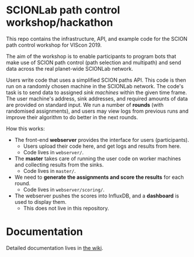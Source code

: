# SCIONLab path control workshop/hackathon

This repo contains the infrastructure, API, and example code for the SCION path control workshop for VIScon 2019.

The aim of the workshop is to enable participants to program bots that make use of SCION path control (path selection and multipath) and send data across the real planet-wide SCIONLab network.

Users write code that uses a simplified SCION paths API. This code is then run on a randomly chosen machine in the SCIONLab network. The code's task is to send data to assigned *sink machines* within the given time frame. The user machine's address, sink addresses, and required amounts of data are provided on standard input. We run a number of **rounds** (with randomised assignments), and users may view logs from previous runs and improve their algorithm to do better in the next rounds.

How this works:

* The front-end **webserver** provides the interface for users (participants).
  * Users upload their code here, and get logs and results from here.
  * Code lives in `webserver/`.
* The **master** takes care of running the user code on worker machines and collecting results from the sinks.
  * Code lives in `master/`.
* We need to **generate the assignments and score the results** for each round.
  * Code lives in `webserver/scoring/`.
* The webserver pushes the scores into InfluxDB, and a **dashboard** is used to display them. 
  * This does not live in this repository.

# Documentation

Detailed documentation lives in [the wiki](https://github.com/netsec-ethz/scionlab-workshop/wiki/).
